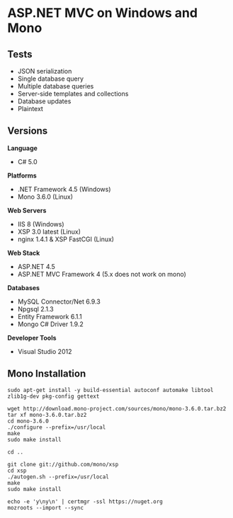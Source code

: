 # ASP.NET MVC on Windows and Mono

## Tests

* JSON serialization
* Single database query
* Multiple database queries
* Server-side templates and collections
* Database updates
* Plaintext

## Versions

**Language**

* C# 5.0

**Platforms**

* .NET Framework 4.5 (Windows)
* Mono 3.6.0 (Linux)

**Web Servers**

* IIS 8 (Windows)
* XSP 3.0 latest (Linux)
* nginx 1.4.1 & XSP FastCGI (Linux)

**Web Stack**

* ASP.NET 4.5
* ASP.NET MVC Framework 4 (5.x does not work on mono)

**Databases**

* MySQL Connector/Net 6.9.3
* Npgsql 2.1.3
* Entity Framework 6.1.1
* Mongo C# Driver 1.9.2

**Developer Tools**

* Visual Studio 2012

## Mono Installation

    sudo apt-get install -y build-essential autoconf automake libtool zlib1g-dev pkg-config gettext

    wget http://download.mono-project.com/sources/mono/mono-3.6.0.tar.bz2
    tar xf mono-3.6.0.tar.bz2
	cd mono-3.6.0
    ./configure --prefix=/usr/local
    make
    sudo make install

    cd ..

    git clone git://github.com/mono/xsp
    cd xsp
    ./autogen.sh --prefix=/usr/local
    make
    sudo make install
    
	echo -e 'y\ny\n' | certmgr -ssl https://nuget.org
    mozroots --import --sync
